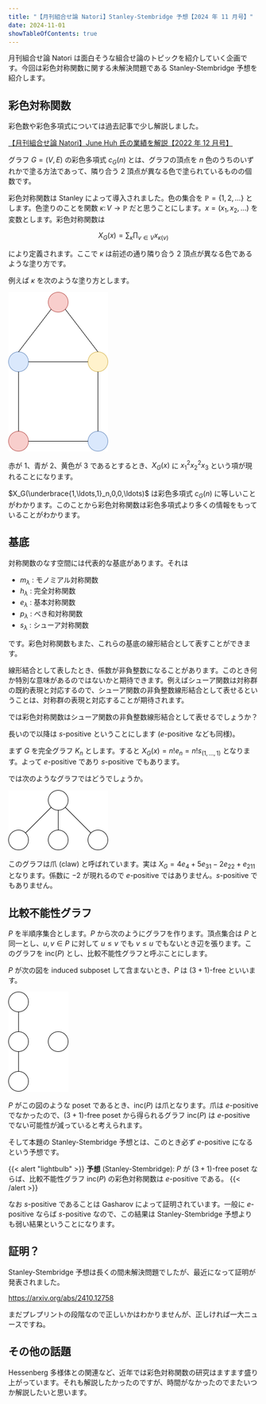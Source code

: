 ```yaml
---
title: "【月刊組合せ論 Natori】Stanley-Stembridge 予想【2024 年 11 月号】"
date: 2024-11-01
showTableOfContents: true
---
```


月刊組合せ論 Natori は面白そうな組合せ論のトピックを紹介していく企画です。今回は彩色対称関数に関する未解決問題である Stanley-Stembridge 予想を紹介します。

## 彩色対称関数

彩色数や彩色多項式については過去記事で少し解説しました。

[【月刊組合せ論 Natori】June Huh 氏の業績を解説【2022 年 12 月号】](../202212/)

グラフ $G=(V,E)$ の彩色多項式 $c_G(n)$ とは、グラフの頂点を $n$ 色のうちのいずれかで塗る方法であって、隣り合う 2 頂点が異なる色で塗られているものの個数です。

彩色対称関数は Stanley によって導入されました。色の集合を $\mathbb{P}=\{1,2,\ldots\}$ とします。色塗りのことを関数 $\kappa\colon V\to\mathbb{P}$ だと思うことにします。$x=(x_1,x_2,\ldots)$ を変数とします。彩色対称関数は

$$
X_G(x)=\sum_{\kappa}\prod_{v\in V}x_{\kappa(v)}
$$

により定義されます。ここで $\kappa$ は前述の通り隣り合う 2 頂点が異なる色であるような塗り方です。

例えば $\kappa$ を次のような塗り方とします。

![image](./upload_f56d7d4702c9e135d67c51906e1d2832.png)

赤が 1、青が 2、黄色が 3 であるとするとき、$X_G(x)$ に $x_1^2x_2^2x_3$ という項が現れることになります。

$X_G(\underbrace{1,\ldots,1}_n,0,0,\ldots)$ は彩色多項式 $c_G(n)$ に等しいことがわかります。このことから彩色対称関数は彩色多項式より多くの情報をもっていることがわかります。

## 基底

対称関数のなす空間には代表的な基底があります。それは

- $m_{\lambda}$ : モノミアル対称関数
- $h_{\lambda}$ : 完全対称関数
- $e_{\lambda}$ : 基本対称関数
- $p_{\lambda}$ : べき和対称関数
- $s_{\lambda}$ : シューア対称関数

です。彩色対称関数もまた、これらの基底の線形結合として表すことができます。

線形結合として表したとき、係数が非負整数になることがあります。このとき何か特別な意味があるのではないかと期待できます。例えばシューア関数は対称群の既約表現と対応するので、シューア関数の非負整数線形結合として表せるということは、対称群の表現と対応することが期待されます。

では彩色対称関数はシューア関数の非負整数線形結合として表せるでしょうか？

長いので以降は $s$-positive ということにします ($e$-positive なども同様)。

まず $G$ を完全グラフ $K_n$ とします。すると $X_G(x)=n!e_n=n!s_{(1,\ldots,1)}$ となります。よって $e$-positive であり $s$-positive でもあります。

では次のようなグラフではどうでしょうか。

![image](./upload_557d58703cd926929b98e9989c5c40c3.png)

このグラフは爪 (claw) と呼ばれています。実は $X_G=4e_4+5e_{31}-2e_{22}+e_{211}$ となります。係数に $-2$ が現れるので $e$-positive ではありません。$s$-positive でもありません。

## 比較不能性グラフ

$P$ を半順序集合とします。$P$ から次のようにグラフを作ります。頂点集合は $P$ と同一とし、$u,v\in P$ に対して $u\le v$ でも $v\le u$ でもないとき辺を張ります。このグラフを $\mathrm{inc}(P)$ とし、比較不能性グラフと呼ぶことにします。

$P$ が次の図を induced subposet して含まないとき、$P$ は $(3+1)$-free といいます。

![image](./upload_9634d52b4c228e1043784d8e48eec4da.png)

$P$ がこの図のような poset であるとき、$\mathrm{inc}(P)$ は爪となります。爪は $e$-positive でなかったので、$(3+1)$-free poset から得られるグラフ $\mathrm{inc}(P)$ は $e$-positive でない可能性が減っていると考えられます。

そして本題の Stanley-Stembridge 予想とは、このとき必ず $e$-positive になるという予想です。

{{< alert "lightbulb" >}}
**予想** (Stanley-Stembridge): $P$ が $(3+1)$-free poset ならば、比較不能性グラフ $\mathrm{inc}(P)$ の彩色対称関数は $e$-positive である。
{{< /alert >}}

なお $s$-positive であることは Gasharov によって証明されています。一般に $e$-positive ならば $s$-positive なので、この結果は Stanley-Stembridge 予想よりも弱い結果ということになります。

## 証明？

Stanley-Stembridge 予想は長くの間未解決問題でしたが、最近になって証明が発表されました。

https://arxiv.org/abs/2410.12758

まだプレプリントの段階なので正しいかはわかりませんが、正しければ一大ニュースですね。

## その他の話題

Hessenberg 多様体との関連など、近年では彩色対称関数の研究はますます盛り上がっています。それも解説したかったのですが、時間がなかったのでまたいつか解説したいと思います。
